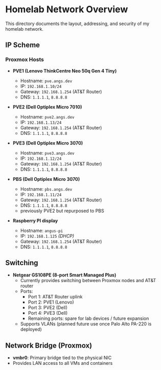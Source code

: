 # Homelab Network Overview

This directory documents the layout, addressing, and security of my homelab network.

## IP Scheme

### Proxmox Hosts
- **PVE1 (Lenovo ThinkCentre Neo 50q Gen 4 Tiny)**
  - Hostname: `pve.angs.dev`
  - IP: `192.168.1.10/24`
  - Gateway: `192.168.1.254` (AT&T Router)
  - DNS: `1.1.1.1`, `8.8.8.8`

- **PVE2 (Dell Optiplex Micro 7010)** 
  - Hostname: `pve2.angs.dev`
  - IP: `192.168.1.13/24`
  - Gateway: `192.168.1.254` (AT&T Router)
  - DNS: `1.1.1.1`, `8.8.8.8`

- **PVE3 (Dell Optiplex Micro 3070)**
  - Hostname: `pve3.angs.dev`
  - IP: `192.168.1.12/24`
  - Gateway: `192.168.1.254` (AT&T Router)
  - DNS: `1.1.1.1`, `8.8.8.8`

- **PBS (Dell Optiplex Micro 3070)**
  - Hostname: `pbs.angs.dev`
  - IP: `192.168.1.11/24`
  - Gateway: `192.168.1.254` (AT&T Router)
  - DNS: `1.1.1.1`, `8.8.8.8` 
  - previously PVE2 but repurposed to PBS


- **Raspberry PI display**
  - Hostname: `angus-pi`
  - IP: `192.168.1.125` *(DHCP)*
  - Gateway: `192.168.1.254` (AT&T Router)
  - DNS: `1.1.1.1`, `8.8.8.8`


## Switching

- **Netgear GS108PE (8-port Smart Managed Plus)**
  - Currently provides switching between Proxmox nodes and AT&T router
  - Ports:
    - Port 1: AT&T Router uplink
    - Port 2: PVE1 (Lenovo)
    - Port 3: PVE2 (Dell)
    - Port 4: PVE3 (Dell)
    - Remaining ports: spare for lab devices / future expansion
  - Supports VLANs (planned future use once Palo Alto PA-220 is deployed)

## Network Bridge (Proxmox)

- **vmbr0**: Primary bridge tied to the physical NIC  
- Provides LAN access to all VMs and containers  


